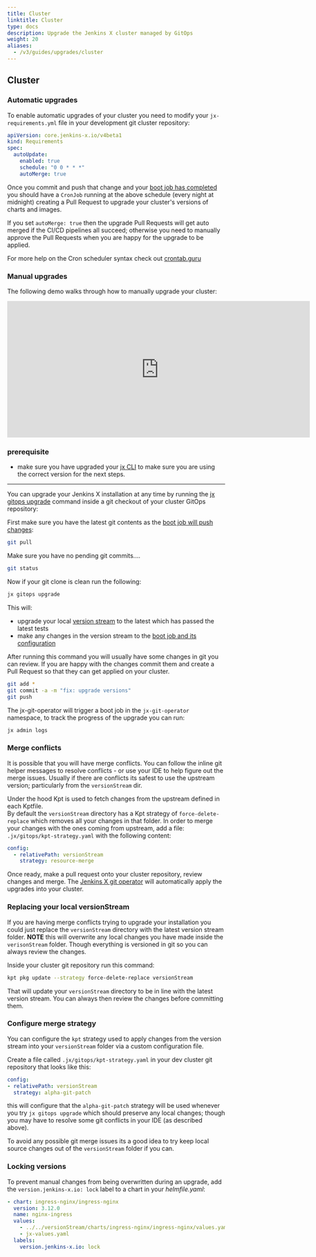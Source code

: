 ```yaml
---
title: Cluster
linktitle: Cluster
type: docs
description: Upgrade the Jenkins X cluster managed by GitOps
weight: 20
aliases:
  - /v3/guides/upgrades/cluster
---
```


## Cluster 


### Automatic upgrades

To enable automatic upgrades of your cluster you need to modify your `jx-requirements.yml` file in your development git cluster repository:

```yaml 
apiVersion: core.jenkins-x.io/v4beta1
kind: Requirements
spec:
  autoUpdate:
    enabled: true
    schedule: "0 0 * * *"
    autoMerge: true
```
      
Once you commit and push that change and your [boot job has completed](/v3/about/how-it-works/#boot-job) you should have a `CronJob` running at the above schedule (every night at midnight) creating a Pull Request to upgrade your cluster's versions of charts and images.


If you set `autoMerge: true` then the upgrade Pull Requests will get auto merged if the CI/CD pipelines all succeed; otherwise you need to manually approve the Pull Requests when you are happy for the upgrade to be applied.

For more help on the Cron scheduler syntax check out [crontab.guru](https://crontab.guru/)
 

### Manual upgrades

The following demo walks through how to manually upgrade your cluster: 

<iframe width="700" height="315" src="https://www.youtube.com/embed/9ZaqdwD3cTs" frameborder="0" allow="accelerometer; autoplay; clipboard-write; encrypted-media; gyroscope; picture-in-picture" allowfullscreen></iframe>


### prerequisite
- make sure you have upgraded your [jx CLI](/v3/guides/upgrades/cli) to make sure you are using the correct version for the next steps.

---

You can upgrade your Jenkins X installation at any time by running the [jx gitops upgrade](/v3/develop/reference/jx/gitops/upgrade) command inside a git checkout of your cluster GitOps repository:

First make sure you have the latest git contents as the [boot job will push changes](/v3/about/how-it-works/#boot-job):

```bash
git pull
```

Make sure you have no pending git commits....

```bash
git status
```

Now if your git clone is clean run the following:

```bash
jx gitops upgrade
```

This will: 

* upgrade your local [version stream](/about/concepts/version-stream/) to the latest which has passed the latest tests
* make any changes in the version stream to the [boot job and its configuration](/v3/about/how-it-works/#boot-job)

After running this command you will usually have some changes in git you can review. If you are happy with the changes commit them and create a Pull Request so that they can get applied on your cluster.

```bash
git add *
git commit -a -m "fix: upgrade versions"
git push
```

The jx-git-operator will trigger a boot job in the `jx-git-operator` namespace, to track the progress of the upgrade you can run:

```bash
jx admin logs
```

### Merge conflicts 

It is possible that you will have merge conflicts.  You can follow the inline git helper messages to resolve conflicts - or use your IDE to help figure out the merge issues. Usually if there are conflicts its safest to use the upstream version; particularly from the `versionStream` dir.

Under the hood Kpt is used to fetch changes from the upstream defined in each Kptfile.  
By default the `versionStream` directory has a Kpt strategy of `force-delete-replace` which removes all your changes in that folder. In order to merge your changes with the ones coming from upstream, add a file: `.jx/gitops/kpt-strategy.yaml` with the following content:
```yaml
config:
  - relativePath: versionStream
    strategy: resource-merge
```

Once ready, make a pull request onto your cluster repository, review changes and merge.  The [Jenkins X git operator](https://github.com/jenkins-x/jx-git-operator) will automatically apply the upgrades into your cluster.


### Replacing your local versionStream

If you are having merge conflicts trying to upgrade your installation you could just replace the `versionStream`  directory with the latest version stream folder. **NOTE** this will overwrite any local changes you have made inside the `verisonStream` folder. Though everything is versioned in git so you can always review the changes.

Inside your cluster git repository run this command:

```bash
kpt pkg update --strategy force-delete-replace versionStream
```

That will update your `versionStream` directory to be in line with the latest version stream. You can always then review the changes before committing them.

### Configure merge strategy

You can configure the `kpt` strategy used to apply changes from the version stream into your `versionStream` folder via a custom configuration file.

Create a file called `.jx/gitops/kpt-strategy.yaml` in your dev cluster git repository that looks like this:

```yaml 
config:
- relativePath: versionStream
  strategy: alpha-git-patch
```

this will configure that the `alpha-git-patch` strategy will be used whenever you try `jx gitops upgrade` which should preserve any local changes; though you may have to resolve some git conflicts in your IDE (as described above).

To avoid any possible git merge issues its a good idea to try keep local source changes out of the `versionStream` folder if you can.

### Locking versions

To prevent manual changes from being overwritten during an upgrade,
add the `version.jenkins-x.io: lock` label to a chart in your _helmfile.yaml_:

```yaml
- chart: ingress-nginx/ingress-nginx
  version: 3.12.0
  name: nginx-ingress
  values:
    - ../../versionStream/charts/ingress-nginx/ingress-nginx/values.yaml.gotmpl
    - jx-values.yaml
  labels:
    version.jenkins-x.io: lock
```
